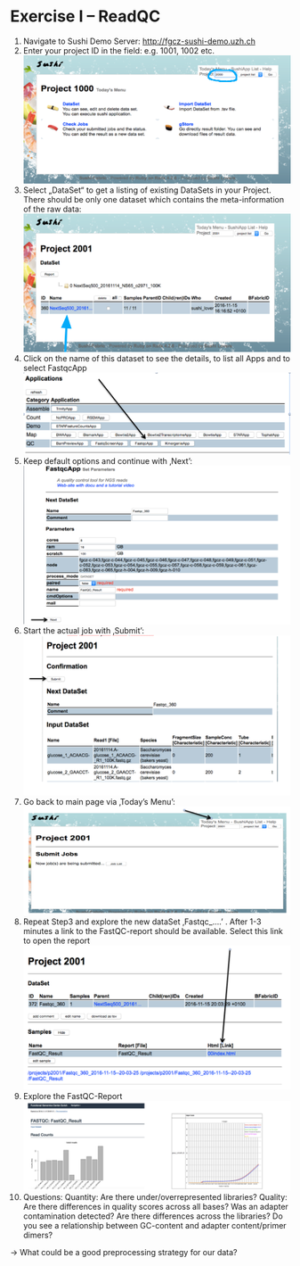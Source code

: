 # Exercise I – ReadQC

1. Navigate to Sushi Demo Server: http://fgcz-sushi-demo.uzh.ch
2. Enter your project ID in the field: e.g. 1001, 1002 etc.
![alt text](https://github.com/opitzl/CombinedCourse/blob/master/E1_S1.png "Screenshot1")
3. Select „DataSet“ to get a listing of existing DataSets in your Project. 
There should be only one dataset which contains the meta-information of the raw data:
![alt text](https://github.com/opitzl/CombinedCourse/blob/master/E1_S2.png "Screenshot2")
4. Click on the name of this dataset to see the details, to list all Apps and to select FastqcApp
![alt text](https://github.com/opitzl/CombinedCourse/blob/master/E1_S3.png "Screenshot3")
5. Keep default options and continue with ‚Next’:
![alt text](https://github.com/opitzl/CombinedCourse/blob/master/E1_S4.png "Screenshot4")
6. Start the actual job with ‚Submit’: 
![alt text](https://github.com/opitzl/CombinedCourse/blob/master/E1_S5.png "Screenshot5")
7. Go back to main page via ‚Today’s Menu’:
![alt text](https://github.com/opitzl/CombinedCourse/blob/master/E1_S6.png "Screenshot6")
8. Repeat Step3 and explore the new dataSet ‚Fastqc_....’ . After 1-3 minutes a link to the FastQC-report should be available. Select this link to open the report
![alt text](https://github.com/opitzl/CombinedCourse/blob/master/E1_S7.png "Screenshot7")
9. Explore the FastQC-Report
![alt text](https://github.com/opitzl/CombinedCourse/blob/master/E1_S8.png "Screenshot8")
10. Questions: 
Quantity:
Are there under/overrepresented libraries?
Quality:
Are there differences in quality scores across all bases?
Was an adapter contamination detected? Are there differences across the libraries?
Do you see a relationship between GC-content and adapter content/primer dimers?

→ What could be a good preprocessing strategy for our data?
